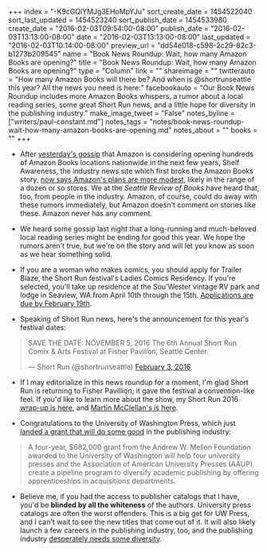 +++
index = "-K9cGQlYMJg3EHoMpYJu"
sort_create_date = 1454522040
sort_last_updated = 1454523240
sort_publish_date = 1454533980
create_date = "2016-02-03T09:54:00-08:00"
publish_date = "2016-02-03T13:13:00-08:00"
date = "2016-02-03T13:13:00-08:00"
last_updated = "2016-02-03T10:14:00-08:00"
preview_url = "dd54e018-c598-2c29-82c3-b1273b209545"
name = "Book News Roundup: Wait, how many Amazon Books are opening?"
title = "Book News Roundup: Wait, how many Amazon Books are opening?"
type = "Column"
link = ""
shareimage = ""
twitterauto = "How many Amazon Books will there be? And when is @shortrunseattle this year? All the news you need is here:"
facebookauto = "Our Book News Roundup includes more Amazon Books whispers, a rumor about a local reading series, some great Short Run news, and a little hope for diversity in the publishing industry."
make_image_tweet = "False"
notes_byline = ["writers/paul-constant.md"]
notes_tags = "notes/book-news-roundup-wait-how-many-amazon-books-are-opening.md"
notes_about = ""
books = ""
+++
* After [yesterday's gossip](http://seattlereviewofbooks.com/notes/2016/02/02/amazon-to-open-hundreds-of-bookstores-nationwide/) that Amazon is considering opening hundreds of Amazon Books locations nationwide in the next few years, Shelf Awareness, the industry news site which first broke the Amazon Books story, [now says Amazon's plans are more modest](http://www.shelf-awareness.com/issue.html?issue=2682), likely in the range of a dozen or so stores. We at the *Seattle Review of Books* have heard that, too, from people in the industry. Amazon, of course, could do away with these rumors immediately, but Amazon doesn't comment on stories like these. Amazon never has any comment.

* We heard some gossip last night that a long-running and much-beloved local reading series might be ending for good this year. We hope the rumors aren't true, but we're on the story and will let you know as soon as we hear something solid.

* If you are a woman who makes comics, you should apply for Trailer Blaze, the Short Run festival's Ladies Comics Residency. If you're selected, you'll take up residence at the Sou’Wester vintage RV park and lodge in Seaview, WA from April 10th through the 15th. [Applications are due by February 19th](http://shortrunseattle.tumblr.com/).

* Speaking of Short Run news, here's the announcement for this year's festival dates:

<blockquote class="twitter-tweet" data-lang="en"><p lang="en" dir="ltr">SAVE THE DATE: NOVEMBER 5, 2016 The 6th Annual Short Run Comix &amp; Arts Festival at Fisher Pavilion, Seattle Center.</p>&mdash; Short Run (@shortrunseattle) <a href="https://twitter.com/shortrunseattle/status/694762055664971776">February 3, 2016</a></blockquote>

* If I may editorialize in this news roundup for a moment, I'm glad Short Run is returning to Fisher Pavillion; it gave the festival a convention-like feel. If you'd like to learn more about the show, my Short Run 2016 [wrap-up is here](http://seattlereviewofbooks.com/reviews/short-run-for-the-long-haul/), and [Martin McClellan's is here](http://seattlereviewofbooks.com/reviews/short-run-i-second-that/). 

* Congratulations to the University of Washington Press, which just [landed a grant that will do some good](http://uwpressblog.com/2016/01/14/mellon-grant-to-create-university-press-diversity-fellowship-program/?utm_source=February+2016&utm_campaign=February+2016+Enews&utm_medium=email) in the publishing industry:

<blockquote>A four-year, $682,000 grant from the Andrew W. Mellon Foundation awarded to the University of Washington will help four university presses and the Association of American University Presses (AAUP) create a pipeline program to diversify academic publishing by offering apprenticeships in acquisitions departments.</blockquote>

* Believe me, if you had the access to publisher catalogs that I have, you'd be **blinded by all the whiteness** of the authors. University press catalogs are often the worst offenders. This is a big get for UW Press, and I can't wait to see the new titles that come out of it. It will also likely launch a few careers in the publishing industry, too, and the publishing industry [desperately needs some diversity](http://seattlereviewofbooks.com/notes/2016/01/27/book-news-roundup-the-diversity-in-publishing-edition/).